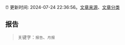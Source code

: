 :alarm_clock: 更新时间: 2024-07-24 22:36:56。[文章来源](/README.md)、[文章分类](/TAGS.md)

## 报告


> 关键字：`报告`、`月报`



